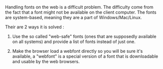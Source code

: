 Handling fonts on the web is a difficult problem. The difficulty come from the fact that a font might not be available on the client computer. The fonts are system-based, meaning they are a part of Windows/Mac/Linux. 

Their are 2 ways it is solved :

1) Use the so called "web-safe" fonts (ones that are supposedly available on all systems) and provide a list of fonts instead of just one.

2) Make the browser load a webfont directly so you will be sure it's available, a "webfont" is a special version of a font that is downloadable and usable by the web browsers.
